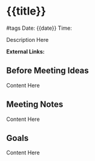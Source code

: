 # {{title}}
#tags
Date: {{date}}
Time: 

Description Here

**External Links:**

## Before Meeting Ideas
Content Here

## Meeting Notes
Content Here

## Goals
Content Here